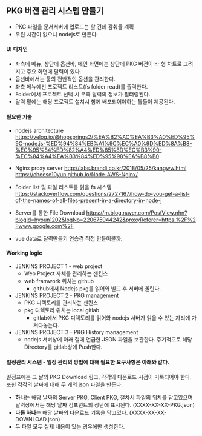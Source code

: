 ## PKG 버전 관리 시스템 만들기
+ PKG 파일을 문서서버에 업로드는 할 건데 감춰둘 계획
+ 우린 시간이 없으니 nodejs로 만든다.

#### UI 디자인
+ 좌측에 메뉴, 상단에 옵션바, 메인 화면에는 상단에 PKG 버전이 바 형 차트로 그려지고 주요 화면에 달력이 있다.
+ 옵션바에서는 툴의 전반적인 옵션을 관리한다.
+ 좌측 메뉴에선 프로젝트 리스트(fs folder read)를 출력한다.
+ Folder에서 프로젝트 선택 시 우측 달력의 정보가 필터링된다.
+ 달력 밑에는 해당 프로젝트 설치시 함께 배포되어야하는 툴들이 제공된다.

#### 필요한 기술
+ nodejs architecture
https://velog.io/@hopsprings2/%EA%B2%AC%EA%B3%A0%ED%95%9C-node.js-%ED%94%84%EB%A1%9C%EC%A0%9D%ED%8A%B8-%EC%95%84%ED%82%A4%ED%85%8D%EC%B3%90-%EC%84%A4%EA%B3%84%ED%95%98%EA%B8%B0

+ Nginx proxy server
http://labs.brandi.co.kr/2018/05/25/kangww.html
https://cheese10yun.github.io/Node-AWS-Nginx/

+ Folder list 및 파일 리스트를 읽을 fs 시스템
https://stackoverflow.com/questions/2727167/how-do-you-get-a-list-of-the-names-of-all-files-present-in-a-directory-in-node-j

+ Server를 통한 File Download
https://m.blog.naver.com/PostView.nhn?blogId=hyoun1202&logNo=220675944242&proxyReferer=https:%2F%2Fwww.google.com%2F

+ vue data로 달력만들기
연습겸 직접 만들어볼까.

#### Working logic
+ JENKINS PROJECT 1 - web project
  * Web Project 자체를 관리하는 젠킨스
  * web framwork 위치는 github
	* github에서 Nodejs pkg를 읽어와 빌드 후 서버에 올린다.
+ JENKINS PROJECT 2 - PKG management
  * PKG 디렉토리를 관리하는 젠킨스
  * pkg 디렉토리 위치는 local gitlab
	* gitlab에서 PKG 디렉토리를 읽어와 nodejs 서버가 읽을 수 있는 자리에 가져다놓는다.
+ JENKINS PROJECT 3 - PKG History management
  * nodejs 서버상에 아래 절에 언급한 JSON 파일을 보관한다. 주기적으로 해당 Directory를 gitlab상에 Push한다.

#### 일정관리 시스템 - 일정 관리의 방법에 대해 필요한 요구사항은 아래와 같다.

일정표에는 그 날의 PKG Download 링크, 각각의 다운로드 시점이 기록되어야 한다. 또한 각각의 날짜에 대해 두 개의 json 파일을 만든다.
+ **하나**는 해당 날짜의 Server PKG, Client PKG, 절차서 파일의 위치를 담고있으며 달력상에서는 해당 날짜 컴포넌트의 상단에 표시된다. (XXXX-XX-XX-PKG.json)
+ **다른 하나**는 해당 날짜의 다운로드 기록을 담고있다. (XXXX-XX-XX-DOWNLOAD.json)
+ 두 파일 모두 실제 내용이 있는 경우에만 생성한다.
